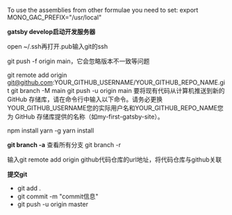 To use the assemblies from other formulae you need to set:
  export MONO_GAC_PREFIX="/usr/local"


 **gatsby develop启动开发服务器**

open ~/.ssh再打开.pub输入git的ssh

git push -f origin main，它会忽略版本不一致等问题

git remote add origin git@github.com:YOUR_GITHUB_USERNAME/YOUR_GITHUB_REPO_NAME.git
git branch -M main
git push -u origin main
要将现有代码从计算机推送到新的 GitHub 存储库，请在命令行中输入以下命令。请务必更换YOUR_GITHUB_USERNAME您的实际用户名和YOUR_GITHUB_REPO_NAME您为 GitHub 存储库提供的名称（如my-first-gatsby-site）。

npm install yarn -g
yarn install

**git branch -a**
查看所有分支
git branch -r

输入git remote add origin github代码仓库的url地址，将代码仓库与github关联

**提交git**
* git add .
* git commit -m "commit信息"
* git push -u origin master